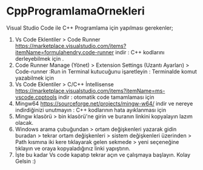 # CppProgramlamaOrnekleri
Visual Studio Code ile C++ Programlama için yapılması gerekenler;

1. Vs Code Eklentiler > Code Runner https://marketplace.visualstudio.com/items?itemName=formulahendry.code-runner indir : C++ kodlarını derleyebilmek için .
2. Code Runner Manage (Yönet) > Extension Settings (Uzantı Ayarları) > Code-runner :Run in Terminal kutucuğunu işaretleyin : Terminalde komut yazabilmek için
3. Vs Code Eklentiler > C/C++ İntellisense https://marketplace.visualstudio.com/items?itemName=ms-vscode.cpptools indir  : otomatik code tamamlaması için
4. Mingw64 https://sourceforge.net/projects/mingw-w64/ indir ve nereye indirdiğinizi unutmayın : C++ kodlarının hata ayıklanması için
5. Mingw klasörü > bin klasörü'ne girin ve buranın linkini kopyalayın lazım olacak.
6. Windows arama çubuğundan > ortam değişkenleri yazarak gidin buradan > tekrar ortam değişkenleri > sistem değişkenleri üzerinden > Path kısmına iki kere tıklayarak gelen sekmede > yeni seçeneğine tıklayın ve oraya kopyaladığınız linki yapıştırın. 
7. İşte bu kadar Vs code kapatıp tekrar açın ve çalışmaya başlayın. Kolay Gelsin :)
